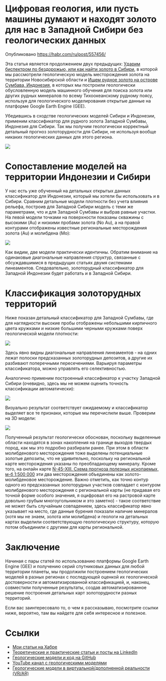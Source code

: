# Цифровая геология, или пусть машины думают и находят золото для нас в Западной Сибири без геологических данных

Опубликовано https://habr.com/ru/post/557456/

Эта статья является продолжением двух предыдущих: [Ударим биспектром по бездорожью, или как найти золото в Сибири](https://habr.com/ru/post/556926/), в которой мы рассмотрели геологическую модель месторождения золота на территории Новосибирской области и [Ищем рудное золото на острове Сумбава, Индонезия](https://habr.com/ru/post/555840/), в которых мы построили геологически обусловленную модель машинного обучения для поиска золота или других рудных минералов по всему Тихоокеанскому рудному поясу, используя для геологического моделирования открытые данные на платформе Google Earth Engine (GEE).

Убедившись в сходстве геологических моделей Сибири и Индонезии, применим классификатор для рудного золота Западной Сумбавы, Индонезия для Сибири. Так мы получим геологически корректный детальный прогноз золоторудности для Сибири, не используя вообще никаких геологических данных для этого региона.

![](https://habrastorage.org/webt/73/jh/32/73jh3213crw2jgetganlzsfurli.jpeg)
<cut>

# Сопоставление моделей на территории Индонезии и Сибири

У нас есть уже обученный на детальных открытых данных классификатор для Индонезии, который мы хотели бы использовать и в Сибири. Сравним детальные модели плотности без учета влияния рельефа, построив для Западной Сибири модель с теми же параметрами, что и для Западной Сумбавы и выбрав равные участки. На левой модели точками на поверхности показаны скважины с высокими (Au) и низкими пробами золота (No Au), а на правой контурами отображены известные региональные месторождения золота (Au) и молибдена (Mo):



![](https://habrastorage.org/webt/ro/og/ya/roogya6mktrck_mis2op4f8ygzs.jpeg)



Как видим, две модели практически идентичны. Обратим внимание на одинаковые диагональные направления структур, связанные с обсуждавшимися в предыдущих статьях двумя системами линеаментов. Следовательно, золоторудный классификатор для Западной Индонезии будет работать и в Западной Сибири.

# Классификация золоторудных территорий

Ниже показан детальный классификатор для Западной Сумбавы, где для наглядности высокие пробы отображены небольшими кирпичного цвета кружками и низкие большими черными кружками поверх геологической модели плотности:

![](https://habrastorage.org/webt/ed/qr/q4/edqrq4l_xwyjaqxcw7smn2akdfk.jpeg)

Здесь явно видны диагональные направления линеаментов - на одних лежат полоски предсказанных золоторудных депозитов, а другие их разбивают поперечными пересечениями. Варьируя параметры классификатора, можно управлять его селективностью.

Аналогично применим построенный классификатор к участку Западной Сибири (очевидно, здесь мы не можем оценить точность классификации автоматически):

![](https://habrastorage.org/webt/we/j3/sl/wej3sluc-p4wc9bfmfqgsqay_xu.jpeg)

Визуально результат соответствует ожидаемому и классификатор выделяет все те признаки, которые мы перечислили выше. Проверим на 3D модели:

![](https://habrastorage.org/webt/ue/_p/hd/ue_phd6idls0wqpkbpk14odtt_u.jpeg)

Полученный результат геологически обоснован, поскольку выделенные области находятся в зонах накопления на границе выходов твердых пород, как мы это подробно разбирали ранее. При этом в области молибденового месторождения тоже выделены потенциальные золотые депозиты, что не удивительно, поскольку на региональной карте месторождения указаны по преобладающему минералу. Кроме того, на онлайн карте [N-45-XIII. Схема прогноза полезных ископаемых, м-б 1:500 000](http://geo.mfvsegei.ru/200k/n-45/n-45-13/28/index.html#zoom=13&lat=54.55718&lon=84.5863) эти два месторождения объединены как золото-молибденовое месторождение. Важно отметить, как точно контур одного из предсказанных золоторудных участков совпадает с контуром молибденового месторождения с региональной карты (не придавая его точной форме особого значения, я оцифровал его на растровой карте довольно грубым многоугольником и это заметно) - такое соответствие не может быть случайным совпадением, здесь классификатор явно указывает на место, где данные бурения показали наличие минералов (хотя мы не знаем, золота или молибдена) и геологи на детальных картах выделили соответствующую геологическую структуру, которую потом объединили с другими для карты региональной.

# Заключение

Начиная с пары статей по использованию платформы Google Earth Engine (GEE) и получению серий спутниковых данных для любой территории планеты, мы продолжили построением геологических моделей в разных регионах с последующей оценкой их геологической достоверности и автоматизированной классификацией, и, наконец, совместили полученные результаты, создав автоматизированное решение построения детальных карт золоторудности разных территорий.

Если вас заинтересовало то, о чем я рассказываю, посмотрите ссылки ниже, вероятно, там вы найдете для себя интересное и полезное. 

# Ссылки

* [Мои статьи на Хабре](https://habr.com/ru/users/n-cube/posts/)
* [Теоретические и практические статьи и посты на LinkedIn](https://www.linkedin.com/in/alexey-pechnikov/)
* [Геологические модели и код на GitHub](https://github.com/mobigroup)
* [YouTube канал с геологическими моделями](https://www.youtube.com/channel/UCSEeXKAn9f_bDiTjT6l87Lg)
* [Геологические модели в виртуальной/дополненной реальности (VR/AR)](https://mobigroup.github.io/ParaView-Blender-AR/)